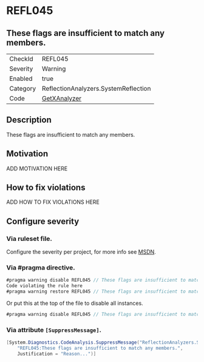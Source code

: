# REFL045
## These flags are insufficient to match any members.

<!-- start generated table -->
<table>
  <tr>
    <td>CheckId</td>
    <td>REFL045</td>
  </tr>
  <tr>
    <td>Severity</td>
    <td>Warning</td>
  </tr>
  <tr>
    <td>Enabled</td>
    <td>true</td>
  </tr>
  <tr>
    <td>Category</td>
    <td>ReflectionAnalyzers.SystemReflection</td>
  </tr>
  <tr>
    <td>Code</td>
    <td><a href="https://github.com/DotNetAnalyzers/ReflectionAnalyzers/blob/master/ReflectionAnalyzers/NodeAnalzers/GetXAnalyzer.cs">GetXAnalyzer</a></td>
  </tr>
</table>
<!-- end generated table -->

## Description

These flags are insufficient to match any members.

## Motivation

ADD MOTIVATION HERE

## How to fix violations

ADD HOW TO FIX VIOLATIONS HERE

<!-- start generated config severity -->
## Configure severity

### Via ruleset file.

Configure the severity per project, for more info see [MSDN](https://msdn.microsoft.com/en-us/library/dd264949.aspx).

### Via #pragma directive.
```C#
#pragma warning disable REFL045 // These flags are insufficient to match any members.
Code violating the rule here
#pragma warning restore REFL045 // These flags are insufficient to match any members.
```

Or put this at the top of the file to disable all instances.
```C#
#pragma warning disable REFL045 // These flags are insufficient to match any members.
```

### Via attribute `[SuppressMessage]`.

```C#
[System.Diagnostics.CodeAnalysis.SuppressMessage("ReflectionAnalyzers.SystemReflection", 
    "REFL045:These flags are insufficient to match any members.", 
    Justification = "Reason...")]
```
<!-- end generated config severity -->